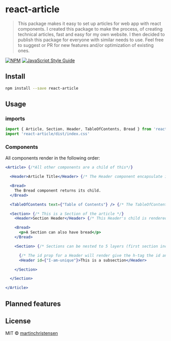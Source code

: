 # react-article

> This package makes it easy to set up articles for web app with react components. I created this package to make the process, of creating technical articles, fast and easy for my own website. I then decided to publish this package for everyone with similar needs to use.
> Feel free to suggest or PR for new features and/or optimization of existing ones.

[![NPM](https://img.shields.io/npm/v/react-article.svg)](https://www.npmjs.com/package/react-article) [![JavaScript Style Guide](https://img.shields.io/badge/code_style-standard-brightgreen.svg)](https://standardjs.com)

## Install

```bash
npm install --save react-article
```

## Usage

### imports
```jsx
import { Article, Section, Header, TableOfContents, Bread } from 'react-article'
import 'react-article/dist/index.css'
```

### Components
All components render in the following order:
```jsx
<Article> {/*All other components are a child of this*/}

  <Header>Article Title</Header> {/* The Header component encapsulate its child in appropiate h-tag. This renders <h1>Article Title</h1> */}

  <Bread>
    The Bread component returns its child.
  </Bread>

  <TableOfContents text={"Table of Contents"} /> {/* The TableOfContents creates a table of contents from all Sections inside the Article*/}

  <Section> {/* This is a Section of the article */}
    <Header>Section Header</Header> {/* This Header's child is rendered inside <h2></h2> since it's parent is the Article */}

    <Bread>
      <p>A Section can also have bread</p>
    </Bread>

    <Section> {/* Sections can be nested to 5 layers (first section included) */}

      {/* The id prop for a Header will render give the h-tag the id and the respective list element in the table of contents render with a href to this. */}
      <Header id={"I-am-unique"}>This is a subsection</Header>

    </Section>

  </Section>

</Article>
```

## Planned features

## License

MIT © [martinchristensen](https://github.com/martinchristensen)

